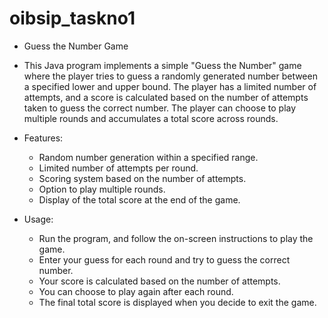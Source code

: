 # oibsip_taskno1
 * Guess the Number Game
   
 - This Java program implements a simple "Guess the Number" game where the player
   tries to guess a randomly generated number between a specified lower and upper bound.
   The player has a limited number of attempts, and a score is calculated based on the
   number of attempts taken to guess the correct number. The player can choose to play
   multiple rounds and accumulates a total score across rounds.
   
 * Features:
   - Random number generation within a specified range.
   - Limited number of attempts per round.
   - Scoring system based on the number of attempts.
   - Option to play multiple rounds.
   - Display of the total score at the end of the game.
   
 * Usage:
   - Run the program, and follow the on-screen instructions to play the game.
   - Enter your guess for each round and try to guess the correct number.
   - Your score is calculated based on the number of attempts.
   - You can choose to play again after each round.
   - The final total score is displayed when you decide to exit the game.
   
 
